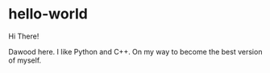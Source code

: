 # hello-world

Hi There!

Dawood here. I like Python and C++. 
On my way to become the best version of myself.
